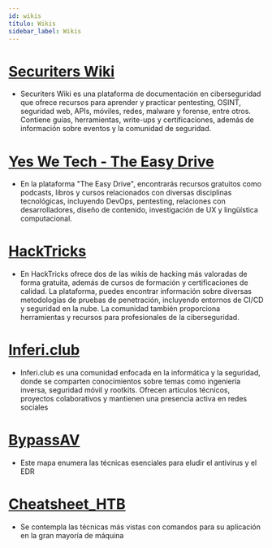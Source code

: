 ```yaml
---
id: wikis
título: Wikis
sidebar_label: Wikis
---
```


# [Securiters Wiki](https://wiki.securiters.com/securiters-wiki)
- Securiters Wiki es una plataforma de documentación en ciberseguridad que ofrece recursos para aprender y practicar pentesting, OSINT, seguridad web, APIs, móviles, redes, malware y forense, entre otros. Contiene guías, herramientas, write-ups y certificaciones, además de información sobre eventos y la comunidad de seguridad.


# [Yes We Tech - The Easy Drive](https://recursos.yeswetech.org/)
- En la plataforma "The Easy Drive", encontrarás recursos gratuitos como podcasts, libros y cursos relacionados con diversas disciplinas tecnológicas, incluyendo DevOps, pentesting, relaciones con desarrolladores, diseño de contenido, investigación de UX y lingüística computacional.


# [HackTricks](https://book.hacktricks.wiki/en/index.html)
- En HackTricks ofrece dos de las wikis de hacking más valoradas de forma gratuita, además de cursos de formación y certificaciones de calidad. La plataforma, puedes encontrar información sobre diversas metodologías de pruebas de penetración, incluyendo entornos de CI/CD y seguridad en la nube. La comunidad también proporciona herramientas y recursos para profesionales de la ciberseguridad.

# [Inferi.club](https://inferi.club/)
- Inferi.club es una comunidad enfocada en la informática y la seguridad, donde se comparten conocimientos sobre temas como ingeniería inversa, seguridad móvil y rootkits. Ofrecen artículos técnicos, proyectos colaborativos y mantienen una presencia activa en redes sociales

# [BypassAV](https://github.com/matro7sh/BypassAV)
- Este mapa enumera las técnicas esenciales para eludir el antivirus y el EDR

# [Cheatsheet_HTB](https://github.com/beafn28/Cheatsheet-Hacking)
- Se contempla las técnicas más vistas con comandos para su aplicación en la gran mayoría de máquina
